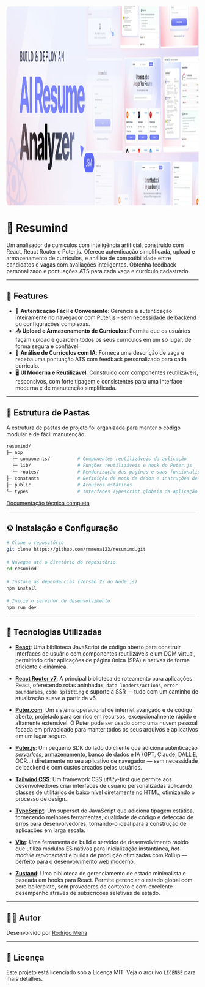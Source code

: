 <img width="1800" height="520" alt="Readme-Thumbnail" src="/public/images/hero.webp" />

# 📝 Resumind

Um analisador de currículos com inteligência artificial, construído com React, React Router e Puter.js. Oferece autenticação simplificada, upload e armazenamento de currículos, e análise de compatibilidade entre candidatos e vagas com avaliações inteligentes. Obtenha feedback personalizado e pontuações ATS para cada vaga e currículo cadastrado.

---

## 🚀 Features

- 🔐 **Autenticação Fácil e Conveniente**: Gerencie a autenticação inteiramente no navegador com Puter.js - sem necessidade de backend ou configurações complexas.
- 📤 **Upload e Armazenamento de Currículos**: Permita que os usuários façam upload e guardem todos os seus currículos em um só lugar, de forma segura e confiável.
- 🤖 **Análise de Currículos com IA**: Forneça uma descrição de vaga e receba uma pontuação ATS com feedback personalizado para cada currículo.
- 🖥️ **UI Moderna e Reutilizável**: Construído com componentes reutilizáveis, responsivos, com forte tipagem e consistentes para uma interface moderna e de manutenção simplificada.

---

## 📁 Estrutura de Pastas

A estrutura de pastas do projeto foi organizada para manter o código modular e de fácil manutenção:

```bash
resumind/
├─ app
  ├─ components/          # Componentes reutilizáveis da aplicação
  ├─ lib/                 # Funções reutilizáveis e hook do Puter.js
  └─ routes/              # Renderização das páginas e suas funcionalidades com React Router
├─ constants              # Definição de mock de dados e instruções de IA
├─ public                 # Arquivos estáticos
└─ types                  # Interfaces Typescript globais da aplicação
```

[Documentação técnica completa](https://rmmena123.notion.site/Resumind-23d5a575c33f808e8e44e254cf498930)

---

## ⚙️ Instalação e Configuração

```bash
# Clone o repositório
git clone https://github.com/rmmena123/resumind.git

# Navegue até o diretório do repositório
cd resumind

# Instale as dependências (Versão 22 do Node.js)
npm install

# Inicie o servidor de desenvolvimento
npm run dev
```

---

## 🧰 Tecnologias Utilizadas

- **[React](https://react.dev/)**: Uma biblioteca JavaScript de código aberto para construir interfaces de usuário com componentes reutilizáveis e um DOM virtual, permitindo criar aplicações de página única (SPA) e nativas de forma eficiente e dinâmica.

- **[React Router v7](https://reactrouter.com/)**: A principal biblioteca de roteamento para aplicações React, oferecendo rotas aninhadas, `data loaders/actions`, `error boundaries`, `code splitting` e suporte a SSR — tudo com um caminho de atualização suave a partir da v6.

- **[Puter.com](https://puter.com/)**: Um sistema operacional de internet avançado e de código aberto, projetado para ser rico em recursos, excepcionalmente rápido e altamente extensível. O Puter pode ser usado como uma nuvem pessoal focada em privacidade para manter todos os seus arquivos e aplicativos em um lugar seguro.

- **[Puter.js](https://docs.puter.com/)**: Um pequeno SDK do lado do cliente que adiciona autenticação _serverless_, armazenamento, banco de dados e IA (GPT, Claude, DALL·E, OCR...) diretamente no seu aplicativo de navegador — sem necessidade de backend e com custos arcados pelos usuários.

- **[Tailwind CSS](https://tailwindcss.com/)**: Um framework CSS _utility-first_ que permite aos desenvolvedores criar interfaces de usuário personalizadas aplicando classes de utilitários de baixo nível diretamente no HTML, otimizando o processo de design.

- **[TypeScript](https://www.typescriptlang.org/)**: Um superset do JavaScript que adiciona tipagem estática, fornecendo melhores ferramentas, qualidade de código e detecção de erros para desenvolvedores, tornando-o ideal para a construção de aplicações em larga escala.

- **[Vite](https://vite.dev/)**: Uma ferramenta de build e servidor de desenvolvimento rápido que utiliza módulos ES nativos para inicialização instantânea, _hot-module replacement_ e builds de produção otimizadas com Rollup — perfeito para o desenvolvimento web moderno.

- **[Zustand](https://github.com/pmndrs/zustand)**: Uma biblioteca de gerenciamento de estado minimalista e baseada em hooks para React. Permite gerenciar o estado global com zero boilerplate, sem provedores de contexto e com excelente desempenho através de subscrições seletivas de estado.

---

## 👨‍💻 Autor

Desenvolvido por [Rodrigo Mena](https://github.com/rmmena123)

---

## 📝 Licença

Este projeto está licenciado sob a Licença MIT. Veja o arquivo `LICENSE` para mais detalhes.
